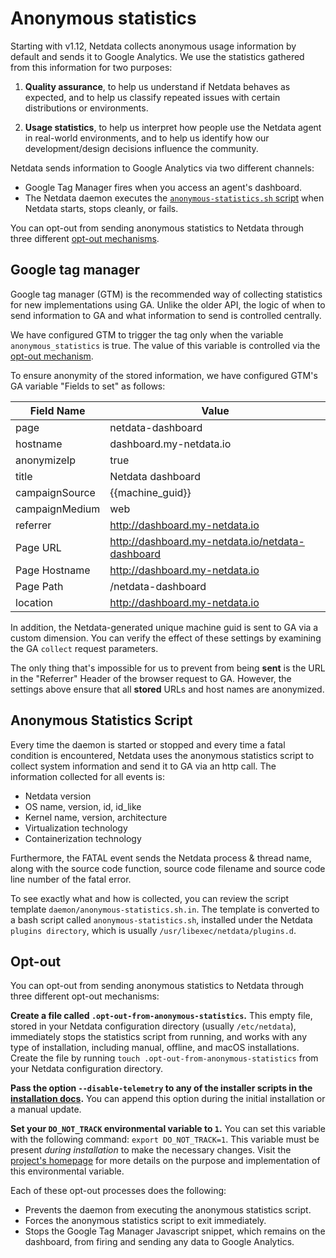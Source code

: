 # Anonymous statistics

Starting with v1.12, Netdata collects anonymous usage information by default and sends it to Google Analytics. We use
the statistics gathered from this information for two purposes:

1.  **Quality assurance**, to help us understand if Netdata behaves as expected, and to help us classify repeated
     issues with certain distributions or environments.

2.  **Usage statistics**, to help us interpret how people use the Netdata agent in real-world environments, and to help
     us identify how our development/design decisions influence the community.

Netdata sends information to Google Analytics via two different channels:

-   Google Tag Manager fires when you access an agent's dashboard.
-   The Netdata daemon executes the [`anonymous-statistics.sh`
    script](https://github.com/netdata/netdata/blob/6469cf92724644f5facf343e4bdd76ac0551a418/daemon/anonymous-statistics.sh.in)
    when Netdata starts, stops cleanly, or fails.

You can opt-out from sending anonymous statistics to Netdata through three different [opt-out mechanisms](#opt-out).

## Google tag manager

Google tag manager (GTM) is the recommended way of collecting statistics for new implementations using GA. Unlike the older API, the logic of when to send information to GA and what information to send is controlled centrally.

We have configured GTM to trigger the tag only when the variable `anonymous_statistics` is true. The value of this variable is controlled via the [opt-out mechanism](#opt-out).

To ensure anonymity of the stored information, we have configured GTM's GA variable "Fields to set" as follows: 

| Field Name|Value|
|----------|-----|
| page|netdata-dashboard|
| hostname|dashboard.my-netdata.io|
| anonymizeIp|true|
| title|Netdata dashboard|
| campaignSource|{{machine_guid}}|
| campaignMedium|web|
| referrer|<http://dashboard.my-netdata.io>|
| Page URL|<http://dashboard.my-netdata.io/netdata-dashboard>|
| Page Hostname|<http://dashboard.my-netdata.io>|
| Page Path|/netdata-dashboard|
| location|<http://dashboard.my-netdata.io>|

In addition, the Netdata-generated unique machine guid is sent to GA via a custom dimension.
You can verify the effect of these settings by examining the GA `collect` request parameters.

The only thing that's impossible for us to prevent from being **sent** is the URL in the "Referrer" Header of the browser request to GA. However, the settings above ensure that all **stored** URLs and host names are anonymized.

## Anonymous Statistics Script

Every time the daemon is started or stopped and every time a fatal condition is encountered, Netdata uses the anonymous statistics script to collect system information and send it to GA via an http call. The information collected for all events is:

-   Netdata version
-   OS name, version, id, id_like
-   Kernel name, version, architecture
-   Virtualization technology 
-   Containerization technology 

Furthermore, the FATAL event sends the Netdata process & thread name, along with the source code function, source code filename and source code line number of the fatal error.

To see exactly what and how is collected, you can review the script template `daemon/anonymous-statistics.sh.in`. The template is converted to a bash script called `anonymous-statistics.sh`, installed under the Netdata `plugins directory`, which is usually `/usr/libexec/netdata/plugins.d`. 

## Opt-out

You can opt-out from sending anonymous statistics to Netdata through three different opt-out mechanisms:

**Create a file called `.opt-out-from-anonymous-statistics`.** This empty file, stored in your Netdata configuration
directory (usually `/etc/netdata`), immediately stops the statistics script from running, and works with any type of
installation, including manual, offline, and macOS installations. Create the file by running `touch
.opt-out-from-anonymous-statistics` from your Netdata configuration directory.

**Pass the option `--disable-telemetry` to any of the installer scripts in the [installation
docs](../packaging/installer/README.md).** You can append this option during the initial installation or a manual
update.

**Set your `DO_NOT_TRACK` environmental variable to `1`.** You can set this variable with the following command: `export
DO_NOT_TRACK=1`. This variable must be present _during installation_ to make the necessary changes. Visit the [project's
homepage](https://consoledonottrack.com/) for more details on the purpose and implementation of this environmental
variable.

Each of these opt-out processes does the following:

-   Prevents the daemon from executing the anonymous statistics script.
-   Forces the anonymous statistics script to exit immediately.
-   Stops the Google Tag Manager Javascript snippet, which remains on the dashboard, from firing and sending any data to
    Google Analytics.
